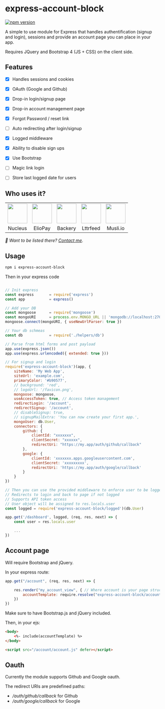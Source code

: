 # express-account-block
[![npm version](https://badge.fury.io/js/express-admin-block.svg)](https://badge.fury.io/js/express-admin-block)

A simple to use module for Express that handles authentification (signup and login), sessions and provide an account page you can place in your app.

Requires JQuery and Bootstrap 4 (JS + CSS) on the client side.

## Features

- [X] Handles sessions and cookies
- [X] OAuth (Google and Github)
- [X] Drop-in login/signup page
- [X] Drop-in account management page
- [X] Forgot Password / reset link
- [ ] Auto redirecting after login/signup
- [X] Logged middleware
- [X] Ability to disable sign ups
- [X] Use Bootstrap
- [ ] Magic link login
- [ ] Store last logged date for users


## Who uses it?

<table>
<tr>
	<td align="center">
		<a href="https://nucleus.sh"><img src="https://nucleus.sh/logo_color.svg" height="64" /></a>
	</td>
	<td align="center">
		<a href="https://eliopay.com"><img src="https://eliopay.com/logo_black.svg" height="64" /></a>
	</td>
	<td align="center">
		<a href="https://backery.io"><img src="https://backery.io/logo_color.svg" height="64" /></a>
	</td>
	<td align="center">
		<a href="https://lttrfeed.com"><img src="https://lttrfeed.com/icon.svg" height="64" /></a>
	</td>
	<td align="center">
		<a href="https://musli.io"><img src="https://musli.io/icon.svg" height="64" /></a>
	</td>
</tr>
<tr>
	<td align="center">Nucleus</td>
	<td align="center">ElioPay</td>
	<td align="center">Backery</td>
	<td align="center">Lttrfeed</td>
	<td align="center">Musli.io</td>
</tr>
</table>

_👋 Want to be listed there? [Contact me](mailto:vince@lyser.io)._


## Usage

```bash
npm i express-account-block
```
Then in your express code

```javascript

// Init express
const express 		= require('express')
const app 			= express()

// Add your DB
const mongoose      = require('mongoose')
const mongoURI 		= process.env.MONGO_URL || 'mongodb://localhost:27017/myappdb'
mongoose.connect(mongoURI, { useNewUrlParser: true })

// Your db schmeas
const db 			= require('./helpers/db')

// Parse from html forms and post payload
app.use(express.json()) 
app.use(express.urlencoded({ extended: true }))

// For signup and login
require('express-account-block')(app, {
	siteName: 'My Web App',
	siteUrl: 'example.com',
	primaryColor: '#b90577',
	// background: 'red',
	// logoUrl: '/favicon.png',
	mongoose: mongoose,
	useAccessToken: true, // Access token management
	redirectLogin: '/account',
	redirectSignup: '/account',
	// disableSignup: true,
	// signupMailExtra: 'You can now create your first app.',
	mongoUser: db.User,
	connectors: {
		github: {
			clientId: "xxxxxxx",
			clientSecret: "xxxxxx",
			redirectUri: "https://my.app/auth/github/callback"
		},
		google: {
			clientId: 'xxxxxxx.apps.googleusercontent.com',
			clientSecret: 'xxxxxxxxx',
			redirectUri: 'https://my.app/auth/google/callback'
		}
	}
})

// Then you can use the provided middleware to enforce user to be logged
// Redirects to login and back to page if not logged
// Supports API token access
// User object will be assigned to res.locals.user
const logged = require('express-account-block/logged')(db.User)

app.get('/dashboard', logged, (req, res, next) => {
	const user = res.locals.user

	...
})


```

## Account page

Will require Bootstrap and jQuery.

In your express route:

```javascript
app.get("/account", (req, res, next) => {

	res.render("my_account_view", { // Where account is your page structure
		accountTemplate: require.resolve("express-account-block/account.ejs")
	})
})
```

Make sure to have Bootstrap.js and jQuery included.

Then, in your ejs:

```html
<body>
	<%- include(accountTemplate) %>
</body>

<script src="/account/account.js" defer></script>
```

## Oauth

Currently the module supports Github and Google oauth.

The redirect URIs are predefined paths:

- */auth/github/callback* for Github
- */auth/google/callback* for Google
